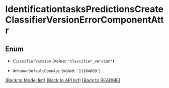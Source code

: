 # IdentificationtasksPredictionsCreateClassifierVersionErrorComponentAttr


## Enum

* `ClassifierVersion` (value: `'classifier_version'`)

* `UnknownDefaultOpenApi` (value: `'11184809'`)

[[Back to Model list]](../README.md#documentation-for-models) [[Back to API list]](../README.md#documentation-for-api-endpoints) [[Back to README]](../README.md)
